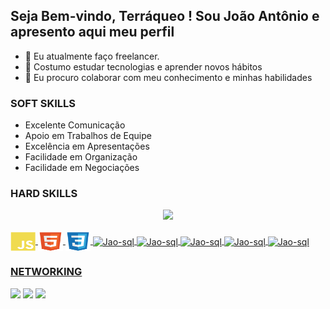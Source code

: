 ## Seja Bem-vindo, Terráqueo !  Sou João Antônio e apresento aqui meu perfil



- 🔭 Eu atualmente faço freelancer.
- 🌱 Costumo estudar tecnologias e aprender novos hábitos
- 👯 Eu procuro colaborar com meu conhecimento e minhas habilidades


### SOFT SKILLS

- Excelente Comunicação
- Apoio em Trabalhos de Equipe
- Excelência em Apresentações
- Facilidade em Organização
- Facilidade em Negociações




### HARD SKILLS
<div align="center">
  <a href="https://github.com/jaogatao">
  <img height="180em" src="https://github-readme-stats.vercel.app/api?username=jaogatao&show_icons=true&theme=dark&include_all_commits=true&count_private=true"/>
</div>

<div style="display: inline_block"><br>
  <img align="center" alt="Rafa-Js" height="30" width="40" src="https://raw.githubusercontent.com/devicons/devicon/master/icons/javascript/javascript-plain.svg">
  <img align="center" alt="Rafa-HTML" height="30" width="40" src="https://raw.githubusercontent.com/devicons/devicon/master/icons/html5/html5-original.svg">
  <img align="center" alt="Rafa-CSS" height="30" width="40" src="https://raw.githubusercontent.com/devicons/devicon/master/icons/css3/css3-original.svg">
  <img align="center" alt= "Jao-sql" height ="30" width ="40" src="https://cdn.jsdelivr.net/gh/devicons/devicon/icons/mysql/mysql-plain-wordmark.svg" />
  <img align="center" alt= "Jao-sql" height ="30" width ="40" src="https://cdn.jsdelivr.net/gh/devicons/devicon/icons/postgresql/postgresql-original.svg" />
  <img align="center" alt= "Jao-sql" height ="30" width ="40" src="https://cdn.jsdelivr.net/gh/devicons/devicon/icons/canva/canva-original.svg" />    
  <img align="center" alt= "Jao-sql" height ="30" width ="40" src="https://cdn.jsdelivr.net/gh/devicons/devicon/icons/figma/figma-original.svg" />
  <img align="center" alt= "Jao-sql" height ="30" width ="40" src="https://cdn.jsdelivr.net/gh/devicons/devicon/icons/trello/trello-plain.svg" />
          
          
</div>


### NETWORKING
 <a href="https://www.instagram.com/_jao_antonio/?theme=dark" target="_blank"><img src="https://img.shields.io/badge/-Instagram-%23E4405F?style=for-the-badge&logo=instagram&logoColor=white" target="_blank"></a>
  <a href = "mailto:jvantmoreira@gmail.com"><img src="https://img.shields.io/badge/-Gmail-%23333?style=for-the-badge&logo=gmail&logoColor=white" target="_blank"></a>
  <a href="https://www.linkedin.com/in/joão-antônio-31017b19b/" target="_blank"><img src="https://img.shields.io/badge/-LinkedIn-%230077B5?style=for-the-badge&logo=linkedin&logoColor=white" target="_blank"></a>
